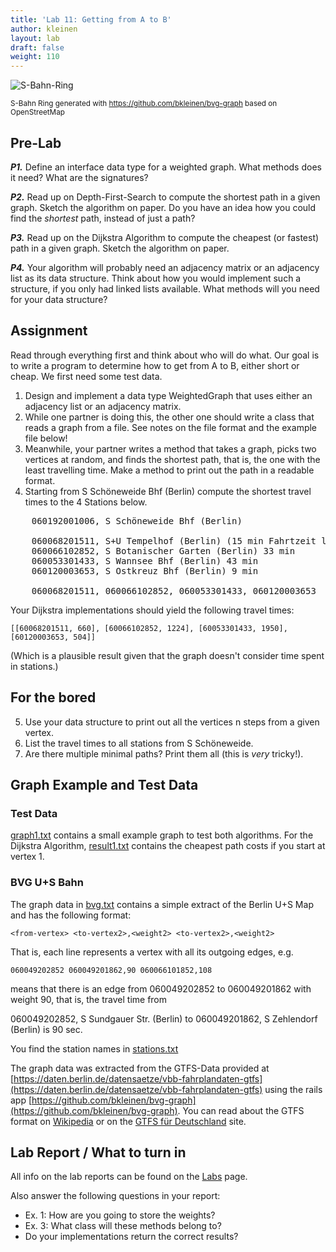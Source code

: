 ```yaml
---
title: 'Lab 11: Getting from A to B'
author: kleinen
layout: lab
draft: false
weight: 110
---
```


![S-Bahn-Ring](/images/s-bahn.jpg)

<small>S-Bahn Ring generated with https://github.com/bkleinen/bvg-graph based on OpenStreetMap</small>


## Pre-Lab

***P1.*** Define an interface data type for a weighted graph. What methods does it need? What are the signatures?

***P2.*** Read up on Depth-First-Search to compute the shortest path in a given graph. Sketch the algorithm on paper. Do you have an idea how you could find the *shortest* path, instead of just a path?

***P3.*** Read up on the Dijkstra Algorithm to compute the cheapest (or fastest) path in a given graph. Sketch the algorithm on paper.

***P4.*** Your algorithm will probably need an adjacency matrix or an adjacency list as its data structure. Think about how you would implement such a structure, if you only had linked lists available. What methods will you need for your data structure?

## Assignment

Read through everything first and think about who will do what. Our goal is to write a program to determine how to get from A to B, either short or cheap. We first need some test data.

1. Design and implement a data type WeightedGraph that uses either an adjacency list or an adjacency matrix.
2. While one partner is doing this, the other one should write a class that reads a graph from a file. See notes on the file format and the example file below!
3. Meanwhile, your partner writes a method that takes a graph, picks two vertices at random, and finds the shortest path, that is, the one with the least travelling time.  Make a method to print out the path in a readable format.
4. Starting from S Schöneweide Bhf (Berlin) compute the shortest travel times to the 4 Stations below.
<pre>
    060192001006, S Schöneweide Bhf (Berlin)

    060068201511, S+U Tempelhof (Berlin) (15 min Fahrtzeit laut BVG)
    060066102852, S Botanischer Garten (Berlin) 33 min
    060053301433, S Wannsee Bhf (Berlin) 43 min
    060120003653, S Ostkreuz Bhf (Berlin) 9 min

    060068201511, 060066102852, 060053301433, 060120003653
</pre>

Your Dijkstra implementations should yield the following travel times:

    [[60068201511, 660], [60066102852, 1224], [60053301433, 1950], [60120003653, 504]]


(Which is a plausible result given that the graph doesn't consider time spent in stations.)

## For the bored
5. Use your data structure to print out all the vertices n steps from a given vertex.
6. List the travel times to all stations from S Schöneweide.
7. Are there multiple minimal paths? Print them all (this is *very* tricky!).

## Graph Example and Test Data
### Test Data
[graph1.txt](./graph1.txt) contains a small example graph to test both algorithms. For the Dijkstra Algorithm, [result1.txt](../result1.txt) contains the cheapest path costs if you start at vertex 1.

### BVG U+S Bahn

The graph data in [bvg.txt](./bvg.txt) contains a simple extract of the Berlin U+S Map and has the following format:

    <from-vertex> <to-vertex2>,<weight2> <to-vertex2>,<weight2>

That is, each line represents a vertex with all its outgoing edges, e.g.

    060049202852 060049201862,90 060066101852,108

means that there is an edge from 060049202852 to 060049201862 with weight 90, that is, the travel time from

060049202852, S Sundgauer Str. (Berlin) to 060049201862, S Zehlendorf (Berlin) is 90 sec.

You find the station names in [stations.txt](./stations.txt)

The graph data was extracted from the GTFS-Data provided at [https://daten.berlin.de/datensaetze/vbb-fahrplandaten-gtfs](https://daten.berlin.de/datensaetze/vbb-fahrplandaten-gtfs) using the rails app [https://github.com/bkleinen/bvg-graph](https://github.com/bkleinen/bvg-graph).
You can read about the GTFS format on [Wikipedia](https://de.wikipedia.org/wiki/General_Transit_Feed_Specification) or on the [GTFS für Deutschland](https://gtfs.de/) site. 


## Lab Report / What to turn in
All info on the lab reports can be found on the [Labs](../../labs) page.

Also answer the following questions in your report:
* Ex. 1: How are you going to store the weights?
* Ex. 3: What class will these methods belong to?
* Do your implementations return the correct results?
